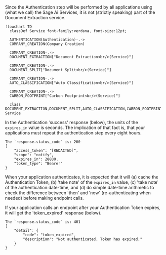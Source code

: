 Since the Authentication step will be performed by all applications using (what we call)
the Sage Ai Services, it is not (strictly speaking) part of the Document Extraction service.

```mermaid
flowchart TD
  classDef Service font-family:verdana, font-size:12pt;

  AUTHENTICATION(Authentication)-.->
  COMPANY_CREATION(Company Creation)

  COMPANY_CREATION-.->
  DOCUMENT_EXTRACTION["Document Extraction<br/>(Service)"]

  COMPANY_CREATION-.->
  DOCUMENT_SPLIT["Document Split<br/>(Service)"]

  COMPANY_CREATION-.->
  AUTO_CLASSIFICATION["Auto Classification<br/>(Service)"]

  COMPANY_CREATION-.->
  CARBON_FOOTPRINT["Carbon Footprint<br/>(Service)"]

  class DOCUMENT_EXTRACTION,DOCUMENT_SPLIT,AUTO_CLASSIFICATION,CARBON_FOOTPRINT Service
```

In the Authentication 'success' response (below), the units of the `expires_in` value is
seconds.
The implication of that fact is, that your applications must repeat the authentication
step every eight hours.

```json:response
The `response.status_code` is: 200
{
    "access_token": "[REDACTED]",
    "scope": "notify",
    "expires_in": 28800,
    "token_type": "Bearer"
}
```

When your application authenticates, it is expected that it will (a) cache the
Authentication Token, (b) 'take note' of the `expires_in` value, (c) 'take note'
of the authentication date-time, and (d) do simple date-time arithmetic to check
the difference between 'then' and 'now' (re-authenticating when needed) before
making endpoint calls.

If your application calls an endpoint after your Authentication Token expires, it will
get the 'token_expired' response (below).

```json:response
The `response.status_code` is: 401
{
    "detail": {
        "code": "token_expired",
        "description": "Not authenticated. Token has expired."
    }
}
```
